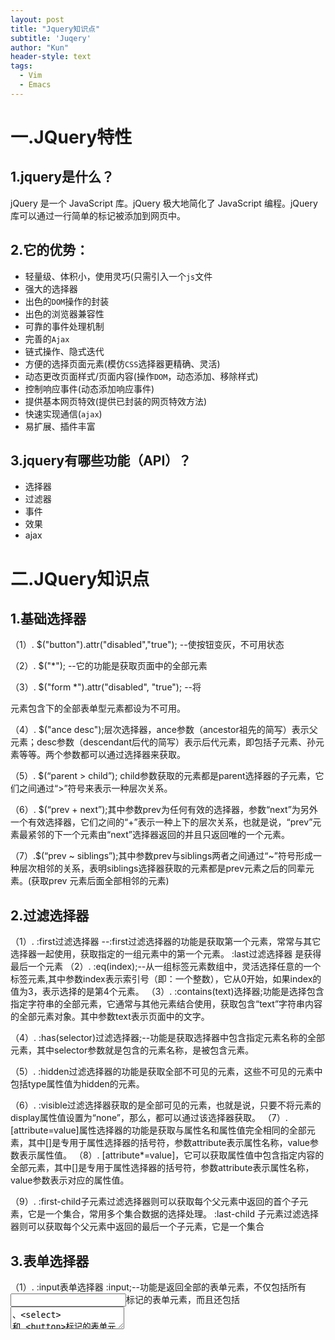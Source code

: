 ```yaml
---
layout: post
title: "Jquery知识点"
subtitle: 'Juqery'
author: "Kun"
header-style: text
tags:
  - Vim
  - Emacs
---
```


# 一.JQuery特性

## 1.jquery是什么？

jQuery 是一个 JavaScript 库。jQuery 极大地简化了 JavaScript 编程。jQuery 库可以通过一行简单的标记被添加到网页中。

## 2.它的优势：

- 轻量级、体积小，使用灵巧(只需引入一个`js`文件
- 强大的选择器
- 出色的`DOM`操作的封装
- 出色的浏览器兼容性
- 可靠的事件处理机制
- 完善的`Ajax`
- 链式操作、隐式迭代
- 方便的选择页面元素(模仿`CSS`选择器更精确、灵活)
- 动态更改页面样式/页面内容(操作`DOM`，动态添加、移除样式)
- 控制响应事件(动态添加响应事件)
- 提供基本网页特效(提供已封装的网页特效方法)
- 快速实现通信(`ajax`)
- 易扩展、插件丰富

## 3.jquery有哪些功能（API）？

- 选择器
- 过滤器
- 事件
- 效果
- ajax

# 二.JQuery知识点

## 1.基础选择器

（1）. $("button").attr("disabled","true"); --使按钮变灰，不可用状态

（2）. $("*");  --它的功能是获取页面中的全部元素

（3）. $("form *").attr("disabled", "true"); --将<form>元素包含下的全部表单型元素都设为不可用。

（4）. $("ance desc");层次选择器，ance参数（ancestor祖先的简写）表示父元素；desc参数（descendant后代的简写）表示后代元素，即包括子元素、孙元素等等。两个参数都可以通过选择器来获取。

（5）. $(“parent > child”); child参数获取的元素都是parent选择器的子元素，它们之间通过“>”符号来表示一种层次关系。

（6）. $(“prev + next”);其中参数prev为任何有效的选择器，参数“next”为另外一个有效选择器，它们之间的“+”表示一种上下的层次关系，也就是说，“prev”元素最紧邻的下一个元素由“next”选择器返回的并且只返回唯的一个元素。

（7）.$(“prev ~ siblings”);其中参数prev与siblings两者之间通过“~”符号形成一种层次相邻的关系，表明siblings选择器获取的元素都是prev元素之后的同辈元素。(获取prev 元素后面全部相邻的元素)

## 2.过滤选择器

（1）. :first过滤选择器 --:first过滤选择器的功能是获取第一个元素，常常与其它选择器一起使用，获取指定的一组元素中的第一个元素。
:last过滤选择器 是获得最后一个元素
（2）. :eq(index);--从一组标签元素数组中，灵活选择任意的一个标签元素,其中参数index表示索引号（即：一个整数），它从0开始，如果index的值为3，表示选择的是第4个元素。
（3）. :contains(text)选择器;功能是选择包含指定字符串的全部元素，它通常与其他元素结合使用，获取包含“text”字符串内容的全部元素对象。其中参数text表示页面中的文字。

（4）. :has(selector)过滤选择器;--功能是获取选择器中包含指定元素名称的全部元素，其中selector参数就是包含的元素名称，是被包含元素。

（5）. :hidden过滤选择器的功能是获取全部不可见的元素，这些不可见的元素中包括type属性值为hidden的元素。

（6）. :visible过滤选择器获取的是全部可见的元素，也就是说，只要不将元素的display属性值设置为“none”，那么，都可以通过该选择器获取。
（7）. [attribute=value]属性选择器的功能是获取与属性名和属性值完全相同的全部元素，其中[]是专用于属性选择器的括号符，参数attribute表示属性名称，value参数表示属性值。
（8）. [attribute*=value]，它可以获取属性值中包含指定内容的全部元素，其中[]是专用于属性选择器的括号符，参数attribute表示属性名称，value参数表示对应的属性值。

（9）. :first-child子元素过滤选择器则可以获取每个父元素中返回的首个子元素，它是一个集合，常用多个集合数据的选择处理。
:last-child 子元素过滤选择器则可以获取每个父元素中返回的最后一个子元素，它是一个集合

## 3.表单选择器

（1）. :input表单选择器  :input;--功能是返回全部的表单元素，不仅包括所有<input>标记的表单元素，而且还包括<textarea>、<select> 和 <button>标记的表单元素，因此，它选择的表单元素是最广的。
（2）. :text表单文本选择器 --可以获取表单中全部单行的文本输入框元素，单行的文本输入框就像一个不换行的字条工具，使用非常广泛。
（3）. :password选择器，它的功能是获取表单中全部的密码输入文本框元素。
（4）. :radio单选按钮选择器
（5）. :checkbox复选框选择器
（6）. :submit提交按钮选择器
（7）. :image图像域选择器
（8）. :button表单按钮选择器
（9）. :checked选中状态选择器
（10）.  :selected选中状态选择器

## 4.jQuery 操作DOM元素

(1). appendTo()方法也可以向指定的元素内插入内容，它的使用格式是：$(content).appendTo(selector)参数content表示需要插入的内容，参数selector表示被选的元素，即把content内容插入selector元素内，默认是在尾部。

(2). 调用clone()方法可以生成一个被选元素的副本，即复制了一个被选元素，包含它的节点、文本和属性，它的调用格式为：$(selector).clone() 其中参数selector可以是一个元素或HTML内容。

(3). replaceWith()和replaceAll()方法都可以用于替换元素或元素中的内容，但它们调用时，内容和被替换元素所在的位置不同，分别为如下所示：$(selector).replaceWith(content)和$(content).replaceAll(selector) 参数selector为被替换的元素，content为替换的内容。

(4). wrap()和wrapInner()方法都可以进行元素的包裹，但前者用于包裹元素本身，后者则用于包裹元素中的内容，它们的调用格式分别为：
$(selector).wrap(wrapper)和$(selector).wrapInner(wrapper)参数selector为被包裹的元素，wrapper参数为包裹元素的格式。

(5). 使用each()方法可以遍历指定的元素集合，在遍历时，通过回调函数返回遍历元素的序列号，它的调用格式为：$(selector).each(function(index))参数function为遍历时的回调函数，index为遍历元素的序列号，它从0开始。

(6). remove()方法删除所选元素本身和子元素，该方法可以通过添加过滤参数指定需要删除的某些元素，而empty()方法则只删除所选元素的子元素。

## 5.jQuery 事件与应用

(1). ready()事件类似于onLoad()事件，但前者只要页面的DOM结构加载后便触发，而后者必须在页面全部元素加载成功才触发，ready()可以写多个，按顺序执行。此外，下列写法是相等的： $(document).ready(function(){})等价于$(function(){});

(2). $(selector).bind(event,[data] function) --参数event为事件名称，多个事件名称用空格隔开，function为事件执行的函数。

(3). 使用hover()方法切换事件,hover()方法的功能是当鼠标移到所选元素上时，执行方法中的第一个函数，鼠标移出时，执行方法中的第二个函数，实现事件的切实效果，调用格式如下：$(selector).hover(over，out); over参数为移到所选元素上触发的函数，out参数为移出元素时触发的函数。

(4). 使用toggle()方法绑定多个函数,toggle()方法可以在元素的click事件中绑定两个或两个以上的函数，同时，它还可以实现元素的隐藏与显示的切换，绑定多个函数的调用格式如下：$(selector).toggle(fun1(),fun2(),funN(),...);其中，fun1，fun2就是多个函数的名称.

(5). 使用unbind()方法移除元素绑定的事件,unbind()方法可以移除元素已绑定的事件，它的调用格式如下：$(selector).unbind(event,fun);其中参数event表示需要移除的事件名称，多个事件名用空格隔开，fun参数为事件执行时调用的函数名称。

(6). 使用unbind()方法移除元素绑定的事件,unbind()方法可以移除元素已绑定的事件，它的调用格式如下：$(selector).unbind(event,fun);其中参数event表示需要移除的事件名称，多个事件名用空格隔开，fun参数为事件执行时调用的函数名称。如果没有规定参数，unbind() 方法会删除指定元素的所有事件处理程序。

(7). 使用one()方法绑定元素的一次性事件,one()方法可以绑定元素任何有效的事件，但这种方法绑定的事件只会触发一次，它的调用格式如下：$(selector).one(event,[data],fun);参数event为事件名称，data为触发事件时携带的数据，fun为触发该事件时执行的函数。

(8). 调用trigger()方法手动触发指定的事件,trigger()方法可以直接手动触发元素指定的事件，这些事件可以是元素自带事件，也可以是自定义的事件，总之，该事件必须能执行，它的调用格式为：$(selector).trigger(event);其中event参数为需要手动触发的事件名称。

(9).文本框的focus和blur事件,focus事件在元素获取焦点时触发，如点击文本框时，触发该事件；而blur事件则在元素丢失焦点时触发，如点击除文本框的任何元素，都会触发该事件。
(10). 下拉列表框的change事件,当一个元素的值发生变化时，将会触发change事件，例如在选择下拉列表框中的选项时，就会触change事件。
(11). 调用live()方法绑定元素的事件,与bind()方法相同，live()方法与可以绑定元素的可执行事件，除此相同功能之外，live()方法还可以绑定动态元素(比如：动态添加的元素)，即使用代码添加的元素事件，格式如下：$(selector).live(event,[data],fun);参数event为事件名称，data为触发事件时携带的数据，fun为触发该事件时执行的函数。(注意：从 jQuery 1.7 开始，不再建议使用 .live() 方法。1.9不支持.live())

## 6.jQuery 动画特效

(1). 调用show()和hide()方法显示和隐藏元素 --show()和hide()方法用于显示或隐藏页面中的元素，它的调用格式分别为：$(selector).hide(speed,[callback])和$(selector).show(speed,[callback]);参数speed设置隐藏或显示时的速度值，可为“slow”、“fast”或毫秒数值，可选项参数callback为隐藏或显示动作执行完成后调用的函数名
(2). 调用toggle()方法就可以很容易做到，即如果元素处于显示状态，调用该方法则隐藏该元素，反之，则显示该元素，它的调用格式是：$(selector).toggle(speed,[callback]);其中speed参数为动画效果时的速度值，可以为数字，单位为毫秒，也可是“fast”、“slow”字符，可选项参数callback为方法执行成功后回调的函数名称。

(3). 使用slideUp()和slideDown()方法的滑动效果--可以使用slideUp()和slideDown()方法在页面中滑动元素，前者用于向上滑动元素，后者用于向下滑动元素，它们的调用方法分别为：$(selector).slideUp(speed,[callback])和$(selector).slideDown(speed,[callback]);其中speed参数为滑动时的速度，单位是毫秒，可选项参数callback为滑动成功后执行的回调函数名。(要注意的是：slideDown()仅适用于被隐藏的元素；slideup()则相反。)

(4). 使用slideToggle()方法实现图片“变脸”效果--使用slideToggle()方法可以切换slideUp()和slideDown()，即调用该方法时，如果元素已向上滑动，则元素自动向下滑动，反之，则元素自动向上滑动，格式为：$(selector).slideToggle(speed,[callback]);其中speed参数为动画效果时的速度值，可以为数字，单位为毫秒，也可是“fast”、“slow”字符，可选项参数callback为方法执行成功后回调的函数名称。

(5). 使用fadeIn()与fadeOut()方法实现淡入淡出效果--fadeIn()和fadeOut()方法可以实现元素的淡入淡出效果，前者淡入隐藏的元素，后者可以淡出可见的元素，它们的调用格式分别为：$(selector).fadeIn(speed,[callback])和$(selector).fadeOut(speed,[callback]);其中参数speed为淡入淡出的速度，callback参数为完成后执行的回调函数名。

(6). 使用fadeTo()方法设置淡入淡出效果的不透明度--调用fadeTo()方法，可以将所选择元素的不透明度以淡入淡出的效果调整为指定的值，该方法的调用格式为：$(selector).fadeTo(speed,opacity,[callback]);其中speed参数为效果的速度，opacity参数为指定的不透明值，它的取值范围是0.0~1.0，可选项参数callback为效果完成后，回调的函数名。

(7). 调用animate()方法制作简单的动画效果--调用animate()方法可以创建自定义动画效果，它的调用格式为：$(selector).animate({params},speed,[callback])其中，params参数为制作动画效果的CSS属性名与值，speed参数为动画的效果的速度，单位为毫秒，可选项callback参数为动画完成时执行的回调函数名。

(8). 调用stop()方法停止当前所有动画效果--stop()方法的功能是在动画完成之前，停止当前正在执行的动画效果，这些效果包括滑动、淡入淡出和自定义的动画，它的调用格式为：$(selector).stop([clearQueue],[goToEnd]);其中，两个可选项参数clearQueue和goToEnd都是布尔类型值，前者表示是否停止正在执行的动画，后者表示是否完成正在执行的动画，默认为false。

(9). 调用delay()方法延时执行动画效果 --delay()方法的功能是设置一个延时值来推迟动画效果的执行，它的调用格式为：$(selector).delay(duration);其中参数duration为延时值，它的单位是毫秒，当超过延时值时，动画继续执行。

## 7.jQuery 实现Ajax应用

(1). 使用load()方法异步请求数据--使用load()方法通过Ajax请求加载服务器中的数据，并把返回的数据放置到指定的元素中，它的调用格式为：load(url,[data],[callback])参数url为加载服务器地址，可选项data参数为请求时发送的数据，callback参数为数据请求成功后，执行的回调函数。

(2).使用getJSON()方法异步加载JSON格式数据--使用getJSON()方法可以通过Ajax异步请求的方式，获取服务器中的数组，并对获取的数据进行解析，显示在页面中，它的调用格式为：jQuery.getJSON(url,[data],[callback])或$.getJSON(url,[data],[callback]);其中，url参数为请求加载json格式文件的服务器地址，可选项data参数为请求时发送的数据，callback参数为数据请求成功后，执行的回调函数。

(3).使用getScript()方法异步加载并执行js文件--使用getScript()方法异步请求并执行服务器中的JavaScript格式的文件，它的调用格式如下所示：jQuery.getScript(url,[callback])或$.getScript(url,[callback]);参数url为服务器请求地址，可选项callback参数为请求成功后执行的回调函数。

(4). 使用get()方法以GET方式从服务器获取数据--使用get()方法时，采用GET方式向服务器请求数据，并通过方法中回调函数的参数返回请求的数据，它的调用格式如下：$.get(url,[callback]);参数url为服务器请求地址，可选项callback参数为请求成功后执行的回调函数。

(5). 使用post()方法以POST方式从服务器发送数据--与get()方法相比，post()方法多用于以POST方式向服务器发送数据，服务器接收到数据之后，进行处理，并将处理结果返回页面，调用格式如下：$.post(url,[data],[callback]);参数url为服务器请求地址，可选项data为向服务器请求时发送的数据，可选项callback参数为请求成功后执行的回调函数。

(6). 使用serialize()方法序列化表单元素值--使用serialize()方法可以将表单中有name属性的元素值进行序列化，生成标准URL编码文本字符串，直接可用于ajax请求，它的调用格式如下：$(selector).serialize();其中selector参数是一个或多个表单中的元素或表单元素本身。(调用表单元素本身的serialize()方法，将表单中元素全部序列化，生成标准URL编码，各元素间通过&号相联。)

(7). 使用ajax()方法加载服务器数据 --使用ajax()方法是最底层、功能最强大的请求服务器数据的方法，它不仅可以获取服务器返回的数据，还能向服务器发送请求并传递数值，它的调用格式如下：jQuery.ajax([settings])或$.ajax([settings]);其中参数settings为发送ajax请求时的配置对象，在该对象中，url表示服务器请求的路径，data为请求时传递的数据，dataType为服务器返回的数据类型，success为请求成功的执行的回调函数，type为发送数据请求的方式，默认为get。

(8). 使用ajaxSetup()方法设置全局Ajax默认选项--使用ajaxSetup()方法可以设置Ajax请求的一些全局性选项值，设置完成后，后面的Ajax请求将不需要再添加这些选项值，它的调用格式为：jQuery.ajaxSetup([options])或$.ajaxSetup([options]);可选项options参数为一个对象，通过该对象设置Ajax请求时的全局选项值。

## 8.this 和 $(this) 的区别？

\$(this)是jquery对象，能调用jquery的方法，例如click(), keyup()。
而this,则是html元素对象，能调用元素属性，例如this.id,this.value。
例如假设已经使得this和\$(this)都指向了input对象了，若要获得input的值,可以this.value，但\$(this)就得$(this).val()。

## 9.ready 和 onload 的区别？

页面加载完成有两种事件：
一是ready，表示文档结构（DOM结构）已经加载完成（不包含图片等非文字媒体文件），
二是onload，指示页面包含图片等文件在内的所有元素都加载完成。(可以说：ready 在onload 前加载！！！)

ready可以绑定多个事件，onload会覆盖前面的事件。

我的理解： 一般样式控制的，比如图片大小控制放在onload 里面加载;而：jS事件触发的方法，可以在ready 里面加载;

## 10.同步和异步的区别？

open()方法的参数3，用于控制 是否同异步。

默认参数为true，表示请求是异步的，AJAX不会影响到其他程序的执行。

参数为false，表示请求是同步的，AJAX将阻塞之后程序的运行，直到响应完全接受完毕为止。